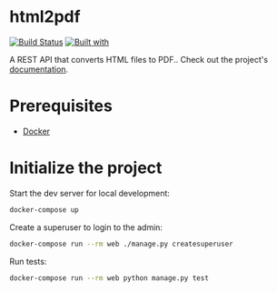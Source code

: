 # html2pdf

[![Build Status](https://travis-ci.org/YauheniSobaleu/html2pdf.svg?branch=master)](https://travis-ci.org/YauheniSobaleu/html2pdf)
[![Built with](https://img.shields.io/badge/Built_with-Cookiecutter_Django_Rest-F7B633.svg)](https://github.com/agconti/cookiecutter-django-rest)

A REST API that converts HTML files to PDF.. Check out the project's [documentation](http://YauheniSobaleu.github.io/html2pdf/).

# Prerequisites

- [Docker](https://docs.docker.com/docker-for-mac/install/)

# Initialize the project

Start the dev server for local development:

```bash
docker-compose up
```

Create a superuser to login to the admin:

```bash
docker-compose run --rm web ./manage.py createsuperuser
```

Run tests:

```bash
docker-compose run --rm web python manage.py test
```